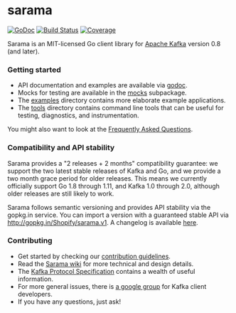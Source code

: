 sarama
======

[![GoDoc](https://godoc.org/github.com/Shopify/sarama?status.svg)](https://godoc.org/github.com/Shopify/sarama)
[![Build Status](https://travis-ci.org/Shopify/sarama.svg?branch=master)](https://travis-ci.org/Shopify/sarama)
[![Coverage](https://codecov.io/gh/Shopify/sarama/branch/master/graph/badge.svg)](https://codecov.io/gh/Shopify/sarama)

Sarama is an MIT-licensed Go client library for [Apache Kafka](https://kafka.apache.org/) version 0.8 (and later).

### Getting started

- API documentation and examples are available via [godoc](https://godoc.org/github.com/Shopify/sarama).
- Mocks for testing are available in the [mocks](./mocks) subpackage.
- The [examples](./examples) directory contains more elaborate example applications.
- The [tools](./tools) directory contains command line tools that can be useful for testing, diagnostics, and instrumentation.

You might also want to look at the [Frequently Asked Questions](https://github.com/Shopify/sarama/wiki/Frequently-Asked-Questions).

### Compatibility and API stability

Sarama provides a "2 releases + 2 months" compatibility guarantee: we support
the two latest stable releases of Kafka and Go, and we provide a two month
grace period for older releases. This means we currently officially support
Go 1.8 through 1.11, and Kafka 1.0 through 2.0, although older releases are
still likely to work.

Sarama follows semantic versioning and provides API stability via the gopkg.in service.
You can import a version with a guaranteed stable API via http://gopkg.in/Shopify/sarama.v1.
A changelog is available [here](CHANGELOG.md).

### Contributing

* Get started by checking our [contribution guidelines](https://github.com/Shopify/sarama/blob/master/.github/CONTRIBUTING.md).
* Read the [Sarama wiki](https://github.com/Shopify/sarama/wiki) for more
  technical and design details.
* The [Kafka Protocol Specification](https://cwiki.apache.org/confluence/display/KAFKA/A+Guide+To+The+Kafka+Protocol)
  contains a wealth of useful information.
* For more general issues, there is [a google group](https://groups.google.com/forum/#!forum/kafka-clients) for Kafka client developers.
* If you have any questions, just ask!

